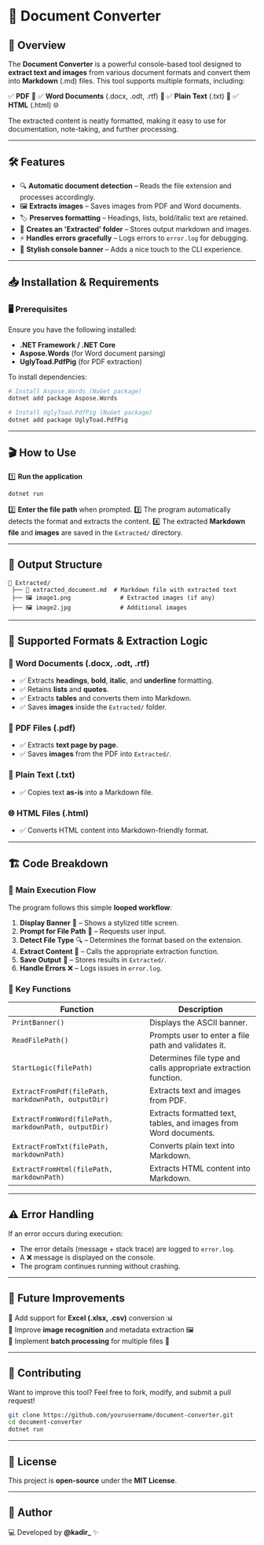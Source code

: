 # 📜 Document Converter

## 🚀 Overview
The **Document Converter** is a powerful console-based tool designed to **extract text and images** from various document formats and convert them into **Markdown** (.md) files. This tool supports multiple formats, including:

✅ **PDF** 📄
✅ **Word Documents** (.docx, .odt, .rtf) 📝
✅ **Plain Text** (.txt) 📃
✅ **HTML** (.html) 🌐

The extracted content is neatly formatted, making it easy to use for documentation, note-taking, and further processing.

---

## 🛠 Features
- 🔍 **Automatic document detection** – Reads the file extension and processes accordingly.
- 🖼 **Extracts images** – Saves images from PDF and Word documents.
- 🏷 **Preserves formatting** – Headings, lists, bold/italic text are retained.
- 📂 **Creates an 'Extracted' folder** – Stores output markdown and images.
- ⚡ **Handles errors gracefully** – Logs errors to `error.log` for debugging.
- 🎨 **Stylish console banner** – Adds a nice touch to the CLI experience.

---

## 📥 Installation & Requirements
### 🖥 Prerequisites
Ensure you have the following installed:
- **.NET Framework / .NET Core**
- **Aspose.Words** (for Word document parsing)
- **UglyToad.PdfPig** (for PDF extraction)

To install dependencies:
```sh
# Install Aspose.Words (NuGet package)
dotnet add package Aspose.Words

# Install UglyToad.PdfPig (NuGet package)
dotnet add package UglyToad.PdfPig
```

---

## 🎬 How to Use
1️⃣ **Run the application**
```sh
dotnet run
```

2️⃣ **Enter the file path** when prompted.
3️⃣ The program automatically detects the format and extracts the content.
4️⃣ The extracted **Markdown file** and **images** are saved in the `Extracted/` directory.

---

## 📂 Output Structure
```
📂 Extracted/
 ├── 📜 extracted_document.md  # Markdown file with extracted text
 ├── 🖼 image1.png              # Extracted images (if any)
 ├── 🖼 image2.jpg              # Additional images
```

---

## 🧩 Supported Formats & Extraction Logic
### 📝 **Word Documents (.docx, .odt, .rtf)**
- ✅ Extracts **headings**, **bold**, **italic**, and **underline** formatting.
- ✅ Retains **lists** and **quotes**.
- ✅ Extracts **tables** and converts them into Markdown.
- ✅ Saves **images** inside the `Extracted/` folder.

### 📄 **PDF Files (.pdf)**
- ✅ Extracts **text page by page**.
- ✅ Saves **images** from the PDF into `Extracted/`.

### 📃 **Plain Text (.txt)**
- ✅ Copies text **as-is** into a Markdown file.

### 🌐 **HTML Files (.html)**
- ✅ Converts HTML content into Markdown-friendly format.

---

## 🏗 Code Breakdown
### 🔄 **Main Execution Flow**
The program follows this simple **looped workflow**:
1. **Display Banner** 🎨 – Shows a stylized title screen.
2. **Prompt for File Path** 📂 – Requests user input.
3. **Detect File Type** 🔍 – Determines the format based on the extension.
4. **Extract Content** 📜 – Calls the appropriate extraction function.
5. **Save Output** 💾 – Stores results in `Extracted/`.
6. **Handle Errors** ❌ – Logs issues in `error.log`.

### 🔑 **Key Functions**
| Function | Description |
|----------|-------------|
| `PrintBanner()` | Displays the ASCII banner. |
| `ReadFilePath()` | Prompts user to enter a file path and validates it. |
| `StartLogic(filePath)` | Determines file type and calls appropriate extraction function. |
| `ExtractFromPdf(filePath, markdownPath, outputDir)` | Extracts text and images from PDF. |
| `ExtractFromWord(filePath, markdownPath, outputDir)` | Extracts formatted text, tables, and images from Word documents. |
| `ExtractFromTxt(filePath, markdownPath)` | Converts plain text into Markdown. |
| `ExtractFromHtml(filePath, markdownPath)` | Extracts HTML content into Markdown. |

---

## ⚠️ Error Handling
If an error occurs during execution:
- The error details (message + stack trace) are logged to `error.log`.
- A ❌ message is displayed on the console.
- The program continues running without crashing.

---

## 📌 Future Improvements
🔹 Add support for **Excel (.xlsx, .csv)** conversion 📊  
🔹 Improve **image recognition** and metadata extraction 🖼  
🔹 Implement **batch processing** for multiple files 📁  

---

## 🤝 Contributing
Want to improve this tool? Feel free to fork, modify, and submit a pull request!

```sh
git clone https://github.com/yourusername/document-converter.git
cd document-converter
dotnet run
```

---

## 📜 License
This project is **open-source** under the **MIT License**.

---

## 🎯 Author
💻 Developed by **@kadir_** ✨


